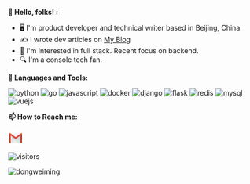 **👋 Hello, folks! :**

* 🖥  I'm product developer and technical writer based in Beijing, China.
* ✍️  I wrote dev articles on <a href="http://49.233.119.179:6105/" target="_blank">My Blog</a>
* 🧐 I'm Interested in full stack. Recent focus on backend.
* 🔍 I'm a console tech fan.

**🌈 Languages and Tools:**

<p align="left">
<img src="https://www.vectorlogo.zone/logos/python/python-ar21.svg" alt="python" width="40" height="40"/>
<img src="https://www.vectorlogo.zone/logos/golang/golang-ar21.svg" alt="go" width="40" height="40"/>
<img src="https://www.vectorlogo.zone/logos/javascript/javascript-ar21.svg" alt="javascript" width="40" height="40"/>
<img src="https://www.vectorlogo.zone/logos/docker/docker-ar21.svg" alt="docker" width="40" height="40"/>
<img src="https://www.vectorlogo.zone/logos/djangoproject/djangoproject-ar21.svg" alt="django" width="40" height="40"/>
<img src="https://www.vectorlogo.zone/logos/pocoo_flask/pocoo_flask-ar21.svg" alt="flask" width="40" height="40"/>
<img src="https://www.vectorlogo.zone/logos/redis/redis-ar21.svg" alt="redis" width="40" height="40"/>
<img src="https://www.vectorlogo.zone/logos/mysql/mysql-ar21.svg" alt="mysql" width="40" height="40"/>
<img src="https://www.vectorlogo.zone/logos/linux/linux-ar21.svg" alt="vuejs" width="40" height="40"/>
</p>

**📫 How to Reach me:**

<p align="left">
<a href="mailto:wangtongpy@gmail.com" target="blank"><img align="center" src="https://raw.githubusercontent.com/reggiepy/reggiepy/master/assets/gmail.svg" alt="Gmail" height="30" width="30" /></a>
</p>

<p align="left">
<img src="https://visitor-badge.laobi.icu/badge?page_id=reggiepy.reggiepy" alt="visitors"/>
</p>

<p align="left">
<img align="left" src="https://github-readme-stats.vercel.app/api/top-langs/?username=reggiepy&layout=compact&hide=html" alt="dongweiming" />
</p>


